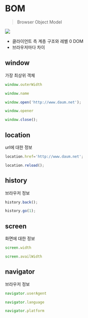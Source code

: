 # BOM 
> Browser Object Model

![](https://i.imgur.com/Tk8RmJl.png)

- 클라이언트 측 계층 구조와 레벨 0 DOM
- 브라우저마다 차이

## window
가장 최상위 객체

```js
window.outerWidth

window.name

window.open('http://www.daum.net');

window.opener

window.close();
```
## location

url에 대한 정보

```js
location.href='http://www.daum.net';

location.reload();
```

## history

브라우저 정보

```js
history.back();

history.go(1);
```

## screen

화면에 대한 정보

```js
screen.width

screen.availWidth
```



## navigator

브라우저 정보

```js
navigator.userAgent

navigator.language

navigator.platform
```